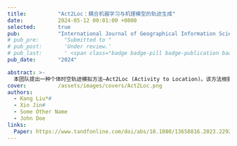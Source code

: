 ```yaml
---
title:          "Act2Loc：耦合机器学习与机理模型的轨迹生成"
date:           2024-05-12 00:01:00 +0800
selected:       true
pub:            "International Journal of Geographical Information Science (IJGIS)"
# pub_pre:        "Submitted to "
# pub_post:       'Under review.'
# pub_last:       ' <span class="badge badge-pill badge-publication badge-success">Spotlight</span>'
pub_date:       "2024"

abstract: >-
  本团队提出一种个体时空轨迹模拟方法—Act2Loc (Activity to Location)。该方法根据人类轨迹特点，适应性结合并发挥了机器学习和机理模型的各自优势，使得模型兼具较高的真实度和可解释性。Act2Loc可基于易获取的小样本个体活动序列和人口分布，生成给定数量的合成轨迹，方法训练成本低且易于迁移应用。所生成的合成轨迹数据可直接规避真实数据存在的隐私安全问题及数据质量缺陷，为智能交通、公共安全、疫情模拟控制等领域的研究及现实应用提供重要支持。
cover:          /assets/images/covers/Act2Loc.png
authors:
  - Kang Liu*#
  - Xin Jin#
  - Some Other Name
  - John Doe
links:
  Paper: https://www.tandfonline.com/doi/abs/10.1080/13658816.2023.2292570
---
```

